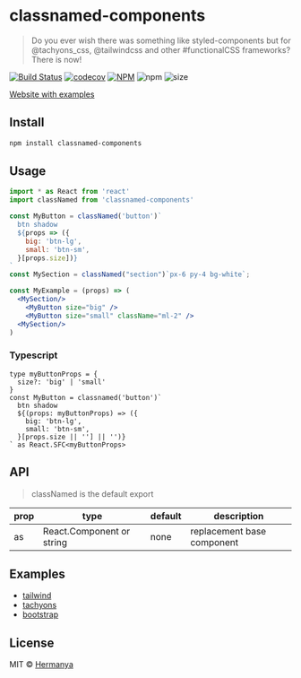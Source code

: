 # classnamed-components

> Do you ever wish there was something like styled-components but for @tachyons_css, @tailwindcss and other #functionalCSS frameworks? There is now!

[![Build Status](https://travis-ci.org/Hermanya/classnamed-components.svg?branch=master)](https://travis-ci.org/Hermanya/classnamed-components)
[![codecov](https://codecov.io/gh/Hermanya/classnamed-components/branch/master/graph/badge.svg)](https://codecov.io/gh/Hermanya/classnamed-components)
[![NPM](https://img.shields.io/npm/v/classnamed-components.svg)](https://www.npmjs.com/package/classnamed-components)
![npm](https://img.shields.io/npm/dt/classnamed-components.svg)
![size](https://badgen.net/bundlephobia/minzip/classnamed-components)


[Website with examples](https://hermanya.github.io/classnamed-components/)

## Install

```bash
npm install classnamed-components
```

## Usage

```jsx
import * as React from 'react'
import classNamed from 'classnamed-components'

const MyButton = classNamed('button')`
  btn shadow
  ${props => ({
    big: 'btn-lg',
    small: 'btn-sm',
  }[props.size])}
`
const MySection = classNamed("section")`px-6 py-4 bg-white`;

const MyExample = (props) => (
  <MySection/>
    <MyButton size="big" />
    <MyButton size="small" className="ml-2" />
  <MySection/>
)
```

### Typescript

```tsx
type myButtonProps = {
  size?: 'big' | 'small'
}
const MyButton = classnamed('button')`
  btn shadow
  ${(props: myButtonProps) => ({
    big: 'btn-lg',
    small: 'btn-sm',
  }[props.size || ''] || '')}
` as React.SFC<myButtonProps>
```

## API

> classNamed is the default export

| prop | type                      | default | description                |
| ---- | ------------------------- | ------- | -------------------------- |
| as   | React.Component or string | none    | replacement base component |


## Examples

- [tailwind](https://hermanya.github.io/classnamed-components/#tailwind)
- [tachyons](https://hermanya.github.io/classnamed-components/#tachyons)
- [bootstrap](https://hermanya.github.io/classnamed-components/#bootstrap)

## License

MIT © [Hermanya](https://github.com/Hermanya)
